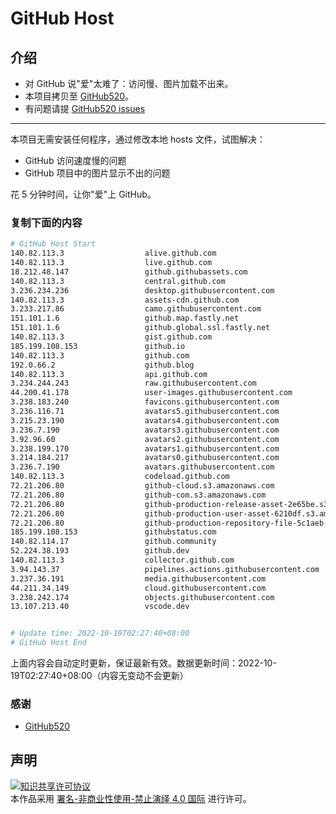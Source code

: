 # GitHub Host
## 介绍
- 对 GitHub 说"爱"太难了：访问慢、图片加载不出来。
- 本项目拷贝至 [GitHub520](https://github.com/521xueweihan/GitHub520)。
- 有问题请提 [GitHub520 issues](https://github.com/521xueweihan/GitHub520/issues/new)

---

本项目无需安装任何程序，通过修改本地 hosts 文件，试图解决：
- GitHub 访问速度慢的问题
- GitHub 项目中的图片显示不出的问题

花 5 分钟时间，让你"爱"上 GitHub。

### 复制下面的内容
```bash
# GitHub Host Start
140.82.113.3                  alive.github.com
140.82.113.3                  live.github.com
18.212.48.147                 github.githubassets.com
140.82.113.3                  central.github.com
3.236.234.236                 desktop.githubusercontent.com
140.82.113.3                  assets-cdn.github.com
3.233.217.86                  camo.githubusercontent.com
151.101.1.6                   github.map.fastly.net
151.101.1.6                   github.global.ssl.fastly.net
140.82.113.3                  gist.github.com
185.199.108.153               github.io
140.82.113.3                  github.com
192.0.66.2                    github.blog
140.82.113.3                  api.github.com
3.234.244.243                 raw.githubusercontent.com
44.200.41.178                 user-images.githubusercontent.com
3.238.183.240                 favicons.githubusercontent.com
3.236.116.71                  avatars5.githubusercontent.com
3.215.23.190                  avatars4.githubusercontent.com
3.236.7.190                   avatars3.githubusercontent.com
3.92.96.60                    avatars2.githubusercontent.com
3.238.199.170                 avatars1.githubusercontent.com
3.214.184.217                 avatars0.githubusercontent.com
3.236.7.190                   avatars.githubusercontent.com
140.82.113.3                  codeload.github.com
72.21.206.80                  github-cloud.s3.amazonaws.com
72.21.206.80                  github-com.s3.amazonaws.com
72.21.206.80                  github-production-release-asset-2e65be.s3.amazonaws.com
72.21.206.80                  github-production-user-asset-6210df.s3.amazonaws.com
72.21.206.80                  github-production-repository-file-5c1aeb.s3.amazonaws.com
185.199.108.153               githubstatus.com
140.82.114.17                 github.community
52.224.38.193                 github.dev
140.82.113.3                  collector.github.com
3.94.143.37                   pipelines.actions.githubusercontent.com
3.237.36.191                  media.githubusercontent.com
44.211.34.149                 cloud.githubusercontent.com
3.238.242.174                 objects.githubusercontent.com
13.107.213.40                 vscode.dev


# Update time: 2022-10-19T02:27:40+08:00
# GitHub Host End

```
上面内容会自动定时更新，保证最新有效。数据更新时间：2022-10-19T02:27:40+08:00（内容无变动不会更新）

### 感谢

- [GitHub520](https://github.com/521xueweihan/GitHub520)

## 声明
<a rel="license" href="https://creativecommons.org/licenses/by-nc-nd/4.0/deed.zh"><img alt="知识共享许可协议" style="border-width: 0" src="https://licensebuttons.net/l/by-nc-nd/4.0/88x31.png"></a><br>本作品采用 <a rel="license" href="https://creativecommons.org/licenses/by-nc-nd/4.0/deed.zh">署名-非商业性使用-禁止演绎 4.0 国际</a> 进行许可。